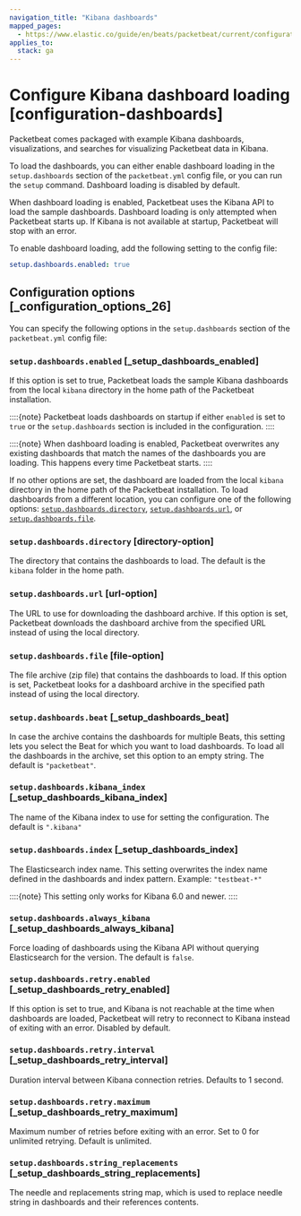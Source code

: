 ```yaml
---
navigation_title: "Kibana dashboards"
mapped_pages:
  - https://www.elastic.co/guide/en/beats/packetbeat/current/configuration-dashboards.html
applies_to:
  stack: ga
---
```


# Configure Kibana dashboard loading [configuration-dashboards]


Packetbeat comes packaged with example Kibana dashboards, visualizations, and searches for visualizing Packetbeat data in Kibana.

To load the dashboards, you can either enable dashboard loading in the `setup.dashboards` section of the `packetbeat.yml` config file, or you can run the `setup` command. Dashboard loading is disabled by default.

When dashboard loading is enabled, Packetbeat uses the Kibana API to load the sample dashboards. Dashboard loading is only attempted when Packetbeat starts up. If Kibana is not available at startup, Packetbeat will stop with an error.

To enable dashboard loading, add the following setting to the config file:

```yaml
setup.dashboards.enabled: true
```


## Configuration options [_configuration_options_26]

You can specify the following options in the `setup.dashboards` section of the `packetbeat.yml` config file:


### `setup.dashboards.enabled` [_setup_dashboards_enabled]

If this option is set to true, Packetbeat loads the sample Kibana dashboards from the local `kibana` directory in the home path of the Packetbeat installation.

::::{note}
Packetbeat loads dashboards on startup if either `enabled` is set to `true` or the `setup.dashboards` section is included in the configuration.
::::


::::{note}
When dashboard loading is enabled, Packetbeat overwrites any existing dashboards that match the names of the dashboards you are loading. This happens every time Packetbeat starts.
::::


If no other options are set, the dashboard are loaded from the local `kibana` directory in the home path of the Packetbeat installation. To load dashboards from a different location, you can configure one of the following options: [`setup.dashboards.directory`](#directory-option), [`setup.dashboards.url`](#url-option), or [`setup.dashboards.file`](#file-option).


### `setup.dashboards.directory` [directory-option]

The directory that contains the dashboards to load. The default is the `kibana` folder in the home path.


### `setup.dashboards.url` [url-option]

The URL to use for downloading the dashboard archive. If this option is set, Packetbeat downloads the dashboard archive from the specified URL instead of using the local directory.


### `setup.dashboards.file` [file-option]

The file archive (zip file) that contains the dashboards to load. If this option is set, Packetbeat looks for a dashboard archive in the specified path instead of using the local directory.


### `setup.dashboards.beat` [_setup_dashboards_beat]

In case the archive contains the dashboards for multiple Beats, this setting lets you select the Beat for which you want to load dashboards. To load all the dashboards in the archive, set this option to an empty string. The default is `"packetbeat"`.


### `setup.dashboards.kibana_index` [_setup_dashboards_kibana_index]

The name of the Kibana index to use for setting the configuration. The default is `".kibana"`


### `setup.dashboards.index` [_setup_dashboards_index]

The Elasticsearch index name. This setting overwrites the index name defined in the dashboards and index pattern. Example: `"testbeat-*"`

::::{note}
This setting only works for Kibana 6.0 and newer.
::::



### `setup.dashboards.always_kibana` [_setup_dashboards_always_kibana]

Force loading of dashboards using the Kibana API without querying Elasticsearch for the version. The default is `false`.


### `setup.dashboards.retry.enabled` [_setup_dashboards_retry_enabled]

If this option is set to true, and Kibana is not reachable at the time when dashboards are loaded, Packetbeat will retry to reconnect to Kibana instead of exiting with an error. Disabled by default.


### `setup.dashboards.retry.interval` [_setup_dashboards_retry_interval]

Duration interval between Kibana connection retries. Defaults to 1 second.


### `setup.dashboards.retry.maximum` [_setup_dashboards_retry_maximum]

Maximum number of retries before exiting with an error. Set to 0 for unlimited retrying. Default is unlimited.


### `setup.dashboards.string_replacements` [_setup_dashboards_string_replacements]

The needle and replacements string map, which is used to replace needle string in dashboards and their references contents.

